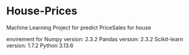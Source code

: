 # House-Prices
Machine Learning Project for predict PriceSales for house


envirement for 
Numpy version: 2.3.2
Pandas version: 2.3.2
Scikit-learn version: 1.7.2
Python 3.13.6
